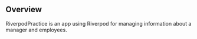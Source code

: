 ## Overview
RiverpodPractice is an app using Riverpod for managing information about a manager and employees.
